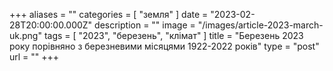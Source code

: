 +++
aliases = ""
categories = [ "земля" ]
date = "2023-02-28T20:00:00.000Z"
description = ""
image = "/images/article-2023-march-uk.png"
tags = [ "2023", "березень", "клiмат" ]
title = "Березень 2023 року порівняно з березневими місяцями 1922-2022 рокiв"
type = "post"
url = ""
+++


